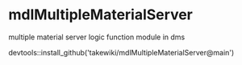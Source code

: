 # mdlMultipleMaterialServer
multiple material server logic function module in dms

devtools::install_github('takewiki/mdlMultipleMaterialServer@main')
